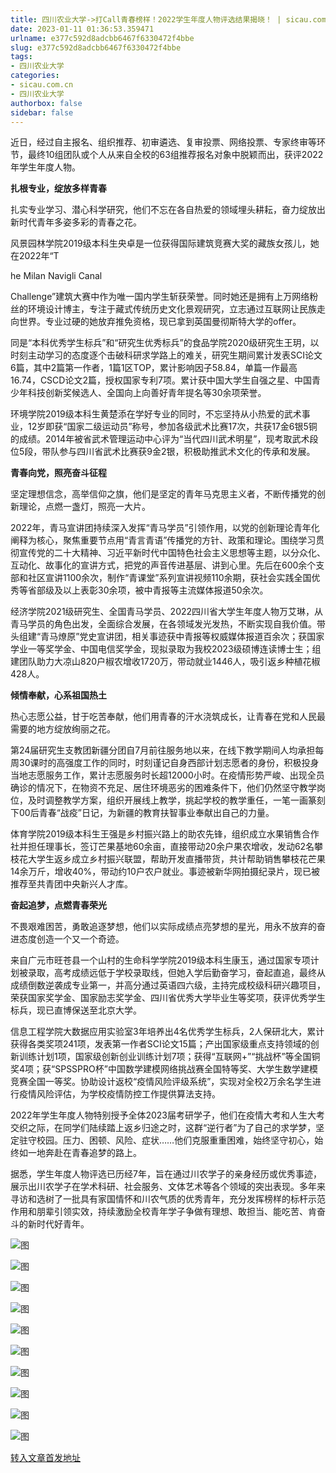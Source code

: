 ```yaml
---
title: 四川农业大学->打Call青春榜样！2022学生年度人物评选结果揭晓！ | sicau.com.cn
date: 2023-01-11 01:36:53.359471
urlname: e377c592d8adcbb6467f6330472f4bbe
slug: e377c592d8adcbb6467f6330472f4bbe
tags: 
- 四川农业大学
categories:
- sicau.com.cn
- 四川农业大学
authorbox: false
sidebar: false
---
```

近日，经过自主报名、组织推荐、初审遴选、复审投票、网络投票、专家终审等环节，最终10组团队或个人从来自全校的63组推荐报名对象中脱颖而出，获评2022年学生年度人物。

**扎根专业，绽放多样青春**

扎实专业学习、潜心科学研究，他们不忘在各自热爱的领域埋头耕耘，奋力绽放出新时代青年多姿多彩的青春之花。

风景园林学院2019级本科生央卓是一位获得国际建筑竞赛大奖的藏族女孩儿，她在2022年“T
<!--more-->
he Milan Navigli Canal

Challenge”建筑大赛中作为唯一国内学生斩获荣誉。同时她还是拥有上万网络粉丝的环境设计博主，专注于藏式传统历史文化景观研究，立志通过互联网让民族走向世界。专业过硬的她放弃推免资格，现已拿到英国曼彻斯特大学的offer。

同是“本科优秀学生标兵”和“研究生优秀标兵”的食品学院2020级研究生王玥，以时刻主动学习的态度逐个击破科研求学路上的难关，研究生期间累计发表SCI论文6篇，其中2篇第一作者，1篇1区TOP，累计影响因子58.84，单篇一作最高16.74，CSCD论文2篇，授权国家专利7项。累计获中国大学生自强之星、中国青少年科技创新奖候选人、全国向上向善好青年提名等30余项荣誉。

环境学院2019级本科生黄楚添在学好专业的同时，不忘坚持从小热爱的武术事业，12岁即获“国家二级运动员”称号，参加各级武术比赛17次，共获17金6银5铜的成绩。2014年被省武术管理运动中心评为“当代四川武术明星”，现考取武术段位5段，带队参与四川省武术比赛获9金2银，积极助推武术文化的传承和发展。

**青春向党，照亮奋斗征程**

坚定理想信念，高举信仰之旗，他们是坚定的青年马克思主义者，不断传播党的创新理论，点燃一盏灯，照亮一大片。

2022年，青马宣讲团持续深入发挥“青马学员”引领作用，以党的创新理论青年化阐释为核心，聚焦重要节点用“青言青语”传播党的方针、政策和理论。围绕学习贯彻宣传党的二十大精神、习近平新时代中国特色社会主义思想等主题，以分众化、互动化、故事化的宣讲方式，把党的声音传进基层、讲到心里。先后在600余个支部和社区宣讲1100余次，制作“青课堂”系列宣讲视频110余期，获社会实践全国优秀等省部级及以上表彰30余项，被中青报等主流媒体报道50余次。

经济学院2021级研究生、全国青马学员、2022四川省大学生年度人物万艾琳，从青马学员的角色出发，全面综合发展，在各领域发光发热，不断实现自我价值。带头组建“青马燎原”党史宣讲团，相关事迹获中青报等权威媒体报道百余次；获国家学业一等奖学金、中国电信奖学金，现拟录取为我校2023级硕博连读博士生；组建团队助力大凉山820户椒农增收1720万，带动就业1446人，吸引返乡种植花椒428人。

**倾情奉献，心系祖国热土**

热心志愿公益，甘于吃苦奉献，他们用青春的汗水浇筑成长，让青春在党和人民最需要的地方绽放绚丽之花。

第24届研究生支教团新疆分团自7月前往服务地以来，在线下教学期间人均承担每周30课时的高强度工作的同时，时刻谨记自身西部计划志愿者的身份，积极投身当地志愿服务工作，累计志愿服务时长超12000小时。在疫情形势严峻、出现全员确诊的情况下，在物资不充足、居住环境恶劣的困难条件下，他们仍然坚守教学岗位，及时调整教学方案，组织开展线上教学，挑起学校的教学重任，一笔一画篆刻下00后青春“战疫”日记，为新疆的教育扶智事业奉献出自己的力量。

体育学院2019级本科生王强是乡村振兴路上的助农先锋，组织成立水果销售合作社并担任理事长，签订芒果基地60余亩，直接带动20余户果农增收，发动62名攀枝花大学生返乡成立乡村振兴联盟，帮助开发直播带货，共计帮助销售攀枝花芒果14余万斤，增收40%，带动约10户农户就业。事迹被新华网拍摄纪录片，现已被推荐至共青团中央新兴人才库。

**奋起追梦，点燃青春荣光**

不畏艰难困苦，勇敢追逐梦想，他们以实际成绩点亮梦想的星光，用永不放弃的奋进态度创造一个又一个奇迹。

来自广元市旺苍县一个山村的生命科学学院2019级本科生康玉，通过国家专项计划被录取，高考成绩远低于学校录取线，但她入学后勤奋学习，奋起直追，最终从成绩倒数逆袭成专业第一，并高分通过英语四六级，主持完成校级科研兴趣项目，荣获国家奖学金、国家励志奖学金、四川省优秀大学毕业生等奖项，获评优秀学生标兵，现已直博保送至北京大学。

信息工程学院大数据应用实验室3年培养出4名优秀学生标兵，2人保研北大，累计获得各类奖项241项，发表第一作者SCI论文15篇；产出国家级重点支持领域的创新训练计划1项，国家级创新创业训练计划7项；获得“互联网+”“挑战杯”等全国铜奖4项；获“SPSSPRO杯”中国数学建模网络挑战赛全国特等奖、大学生数学建模竞赛全国一等奖。协助设计返校“疫情风险评级系统”，实现对全校2万余名学生进行疫情风险评估，为学校疫情防控工作提供算法支持。

2022年学生年度人物特别授予全体2023届考研学子，他们在疫情大考和人生大考交织之际，在同学们陆续踏上返乡归途之时，这群“逆行者”为了自己的求学梦，坚定驻守校园。压力、困顿、风险、症状……他们克服重重困难，始终坚守初心，始终如一地奔赴在青春追梦的路上。

据悉，学生年度人物评选已历经7年，旨在通过川农学子的亲身经历或优秀事迹，展示出川农学子在学术科研、社会服务、文体艺术等各个领域的突出表现。多年来寻访和选树了一批具有家国情怀和川农气质的优秀青年，充分发挥榜样的标杆示范作用和朋辈引领实效，持续激励全校青年学子争做有理想、敢担当、能吃苦、肯奋斗的新时代好青年。

![图](https://news.sicau.edu.cn/__local/1/4E/67/A7AFB8F5E3A7CEA023947D65320_0F88E314_12DFC.jpg)

![图](https://news.sicau.edu.cn/__local/1/FF/79/4D9C7FF09A4CEE08564A94CD034_619A12C6_A5672.png)

![图](https://news.sicau.edu.cn/__local/6/DB/BC/0D3485A261D2747FAFD93DD251F_A7BF4A40_E1A87.png)

![图](https://news.sicau.edu.cn/__local/8/FE/DB/BDC575463590AEEAAB1A2D07056_AD29DD0A_16ED84.png)

![图](https://news.sicau.edu.cn/__local/1/D9/10/9322E1CD69C09A26273046B34EB_62649A08_1D808.jpg)

![图](https://news.sicau.edu.cn/__local/C/AE/54/12439BE6C41A9F7DA3CC5479F4B_7E58761B_E8ED7.png)

![图](https://news.sicau.edu.cn/__local/B/60/4F/F064FF1FC1EDE5A2DF9886DA654_204DD649_14CBB5.png)

![图](https://news.sicau.edu.cn/__local/7/2F/3F/7D42C23327432A0AADE7C4095DF_845DDB17_DD50.jpg)

![图](https://news.sicau.edu.cn/__local/1/1D/A1/6BA22A6C5D2C7B06785BB3D228E_C4CB84C7_1DC81.jpg)

![图](https://news.sicau.edu.cn/__local/8/0A/44/E58CF1C4D27E689BF18958C8ACE_EE317D28_1CD21.jpg)

[转入文章首发地址](https://news.sicau.edu.cn/info/1135/70838.htm)